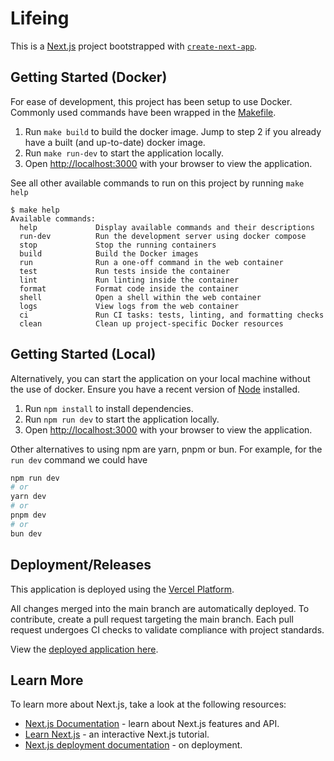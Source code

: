 # Lifeing

This is a [Next.js](https://nextjs.org) project bootstrapped with [`create-next-app`](https://nextjs.org/docs/app/api-reference/cli/create-next-app).

## Getting Started (Docker)

For ease of development, this project has been setup to use Docker. Commonly used commands have been wrapped in the [Makefile](./Makefile).

1. Run `make build` to build the docker image. Jump to step 2 if you already have a built (and up-to-date) docker image.
2. Run `make run-dev` to start the application locally.
3. Open [http://localhost:3000](http://localhost:3000) with your browser to view the application.

See all other available commands to run on this project by running `make help`

```
$ make help
Available commands:
  help             Display available commands and their descriptions
  run-dev          Run the development server using docker compose
  stop             Stop the running containers
  build            Build the Docker images
  run              Run a one-off command in the web container
  test             Run tests inside the container
  lint             Run linting inside the container
  format           Format code inside the container
  shell            Open a shell within the web container
  logs             View logs from the web container
  ci               Run CI tasks: tests, linting, and formatting checks
  clean            Clean up project-specific Docker resources
```

## Getting Started (Local)

Alternatively, you can start the application on your local machine without the use of docker. Ensure you have a recent version of [Node](https://nodejs.org/en) installed.

1. Run `npm install` to install dependencies.
2. Run `npm run dev` to start the application locally.
3. Open [http://localhost:3000](http://localhost:3000) with your browser to view the application.

Other alternatives to using npm are yarn, pnpm or bun. For example, for the `run dev` command we could have

```bash
npm run dev
# or
yarn dev
# or
pnpm dev
# or
bun dev
```

## Deployment/Releases

This application is deployed using the [Vercel Platform](https://vercel.com/new?utm_medium=default-template&filter=next.js&utm_source=create-next-app&utm_campaign=create-next-app-readme).

All changes merged into the main branch are automatically deployed. To contribute, create a pull request targeting the main branch. Each pull request undergoes CI checks to validate compliance with project standards.

View the [deployed application here](https://webapp-lifeing.vercel.app).

## Learn More

To learn more about Next.js, take a look at the following resources:

- [Next.js Documentation](https://nextjs.org/docs) - learn about Next.js features and API.
- [Learn Next.js](https://nextjs.org/learn) - an interactive Next.js tutorial.
- [Next.js deployment documentation](https://nextjs.org/docs/app/building-your-application/deploying) - on deployment.
